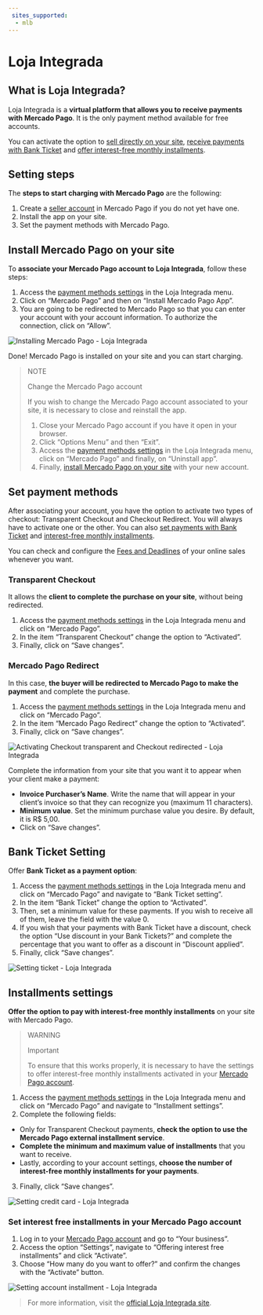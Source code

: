 ```yaml
---
 sites_supported:
  - mlb
---
```


# Loja Integrada

## What is Loja Integrada?

Loja Integrada is a **virtual platform that allows you to receive payments with Mercado Pago**.
It is the only payment method available for free accounts.

You can activate the option to [sell directly on your site](#bookmark_set_payment_methods), [receive payments with Bank Ticket](#bookmark_bank_ticket_setting) and [offer interest-free monthly installments](#bookmark_installments_settings).

## Setting steps

The **steps to start charging with Mercado Pago** are the following:

1. Create a [seller account](https://www.mercadopago.com.br/activities) in Mercado Pago if you do not yet have one.
2. Install the app on your site.
3. Set the payment methods with Mercado Pago.

## Install Mercado Pago on your site

To **associate your Mercado Pago account to Loja Integrada**, follow these steps:

1. Access the [payment methods settings](https://app.lojaintegrada.com.br/painel/configuracao/pagamento/listar) in the Loja Integrada menu.
2. Click on “Mercado Pago” and then on “Install Mercado Pago App”.
3. You are going to be redirected to Mercado Pago so that you can enter your account with your account information. To authorize the connection, click on “Allow”.


![Installing Mercado Pago - Loja Integrada](/images/lojaintegrada/lojaintegrada-connect-1.gif)


Done! Mercado Pago is installed on your site and you can start charging.

> NOTE
>
> Change the Mercado Pago account
>
> If you wish to change the Mercado Pago account associated to your site, it is necessary to close and reinstall the app.
> 1. Close your Mercado Pago account if you have it open in your browser.
> 2. Click “Options Menu” and then “Exit”.
> 3. Access the [payment methods settings](https://app.lojaintegrada.com.br/painel/configuracao/pagamento/listar) in the Loja Integrada menu, click on “Mercado Pago” and finally, on “Uninstall app”.
> 4. Finally, [install Mercado Pago on your site](#bookmark_install_mercado_pago_on_your_site) with your new account.

## Set payment methods

After associating your account, you have the option to activate two types of checkout: Transparent Checkout and Checkout Redirect. You will always have to activate one or the other. You can also [set payments with Bank Ticket](#bookmark_bank_ticket_setting) and [interest-free monthly installments](#bookmark_installments_settings).

You can check and configure the [Fees and Deadlines](https://www.mercadopago.com.br/settings/release-options) of your online sales whenever you want.


### Transparent Checkout

It allows the **client to complete the purchase on your site**, without being redirected.

1. Access the [payment methods settings](https://app.lojaintegrada.com.br/painel/configuracao/pagamento/listar) in the Loja Integrada menu and click on “Mercado Pago”.
2. In the item “Transparent Checkout” change the option to “Activated”.
3. Finally, click on “Save changes”.

### Mercado Pago Redirect

In this case, **the buyer will be redirected to Mercado Pago to make the payment** and complete the purchase.

1. Access the [payment methods settings](https://app.lojaintegrada.com.br/painel/configuracao/pagamento/listar) in the Loja Integrada menu and click on “Mercado Pago”.
2. In the item “Mercado Pago Redirect” change the option to “Activated”.
3. Finally, click on “Save changes”.


![Activating Checkout transparent and Checkout redirected - Loja Integrada](/images/lojaintegrada/lojaintegrada-checkout-1.gif)


Complete the information from your site that you want it to appear when your client make a payment:

- **Invoice Purchaser’s Name**. Write the name that will appear in your client’s invoice so that they can recognize you (maximum 11 characters).
- **Minimum value**. Set the minimum purchase value you desire. By default, it is R$ 5,00.
- Click on “Save changes”.

## Bank Ticket Setting

Offer **Bank Ticket as a payment option**:

1. Access the [payment methods settings](https://app.lojaintegrada.com.br/painel/configuracao/pagamento/listar) in the Loja Integrada menu and click on “Mercado Pago” and navigate to “Bank Ticket setting”.
2. In the item “Bank Ticket” change the option to “Activated”.
3. Then, set a minimum value for these payments. If you wish to receive all of them, leave the field with the value 0.
4. If you wish that your payments with Bank Ticket have a discount, check the option “Use discount in your Bank Tickets?” and complete the percentage that you want to offer as a discount in “Discount applied”.
5. Finally, click “Save changes”.


![Setting ticket - Loja Integrada](/images/lojaintegrada/lojaintegrada-ticket-1.gif)


## Installments settings

**Offer the option to pay with interest-free monthly installments** on your site with Mercado Pago.

> WARNING
>
> Important
>
> To ensure that this works properly, it is necessary to have the settings to offer interest-free monthly installments activated in your [Mercado Pago account](#bookmark_set_interest_free_installments_in_your_mercado_pago_account).

1. Access the [payment methods settings](https://app.lojaintegrada.com.br/painel/configuracao/pagamento/listar) in the Loja Integrada menu and click on “Mercado Pago” and navigate to “Installment settings”.
2. Complete the following fields:
  - Only for Transparent Checkout payments, **check the option to use the Mercado Pago external installment service**.
  - **Complete the minimum and maximum value of installments** that you want to receive.
  - Lastly, according to your account settings, **choose the number of interest-free monthly installments for your payments**.
3. Finally, click “Save changes”.


![Setting credit card - Loja Integrada](/images/lojaintegrada/lojaintegrada-credit-card-1.gif)


### Set interest free installments in your Mercado Pago account

1. Log in to your [Mercado Pago account](https://www.mercadopago.com.br/business) and go to “Your business”.
2. Access the option “Settings”, navigate to “Offering interest free installments” and click “Activate”.
3. Choose “How many do you want to offer?” and confirm the changes with the “Activate” button.


![Setting account installment - Loja Integrada](/images/lojaintegrada/lojaintegrada-account-installment-1.gif)


> For more information, visit the [official Loja Integrada site](https://lojaintegrada.com.br/).
